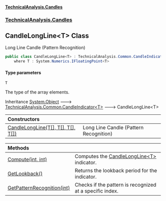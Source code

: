 #### [TechnicalAnalysis\.Candles](Atypical.TechnicalAnalysis.Candles.md 'Atypical\.TechnicalAnalysis\.Candles')
### [TechnicalAnalysis\.Candles](Atypical.TechnicalAnalysis.Candles.md#TechnicalAnalysis.Candles 'TechnicalAnalysis\.Candles')

## CandleLongLine\<T\> Class

Long Line Candle \(Pattern Recognition\)

```csharp
public class CandleLongLine<T> : TechnicalAnalysis.Common.CandleIndicator<T>
    where T : System.Numerics.IFloatingPoint<T>
```
#### Type parameters

<a name='TechnicalAnalysis.Candles.CandleLongLine_T_.T'></a>

`T`

The type of the array elements\.

Inheritance [System\.Object](https://docs.microsoft.com/en-us/dotnet/api/System.Object 'System\.Object') &#129106; [TechnicalAnalysis\.Common\.CandleIndicator&lt;](https://docs.microsoft.com/en-us/dotnet/api/TechnicalAnalysis.Common.CandleIndicator-1 'TechnicalAnalysis\.Common\.CandleIndicator\`1')[T](CandleLongLine_T_.md#TechnicalAnalysis.Candles.CandleLongLine_T_.T 'TechnicalAnalysis\.Candles\.CandleLongLine\<T\>\.T')[&gt;](https://docs.microsoft.com/en-us/dotnet/api/TechnicalAnalysis.Common.CandleIndicator-1 'TechnicalAnalysis\.Common\.CandleIndicator\`1') &#129106; CandleLongLine\<T\>

| Constructors | |
| :--- | :--- |
| [CandleLongLine\(T\[\], T\[\], T\[\], T\[\]\)](CandleLongLine_T_.CandleLongLine(T[],T[],T[],T[]).md 'TechnicalAnalysis\.Candles\.CandleLongLine\<T\>\.CandleLongLine\(T\[\], T\[\], T\[\], T\[\]\)') | Long Line Candle \(Pattern Recognition\) |

| Methods | |
| :--- | :--- |
| [Compute\(int, int\)](CandleLongLine_T_.Compute(int,int).md 'TechnicalAnalysis\.Candles\.CandleLongLine\<T\>\.Compute\(int, int\)') | Computes the [CandleLongLine&lt;T&gt;](CandleLongLine_T_.md 'TechnicalAnalysis\.Candles\.CandleLongLine\<T\>') indicator\. |
| [GetLookback\(\)](CandleLongLine_T_.GetLookback().md 'TechnicalAnalysis\.Candles\.CandleLongLine\<T\>\.GetLookback\(\)') | Returns the lookback period for the indicator\. |
| [GetPatternRecognition\(int\)](CandleLongLine_T_.GetPatternRecognition(int).md 'TechnicalAnalysis\.Candles\.CandleLongLine\<T\>\.GetPatternRecognition\(int\)') | Checks if the pattern is recognized at a specific index\. |
